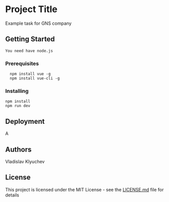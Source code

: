 # Project Title

Example task for GNS company

## Getting Started

    You need have node.js

### Prerequisites

 ```
   npm install vue -g
   npm install vue-cli -g
   ```

### Installing
   ```
   npm install
   npm run dev
   ```


## Deployment

A
## Authors

 Vladislav Klyuchev

## License

This project is licensed under the MIT License - see the [LICENSE.md](LICENSE.md) file for details
